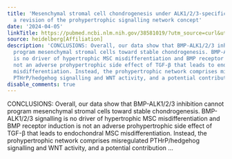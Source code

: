 ```yaml
---
title: 'Mesenchymal stromal cell chondrogenesis under ALK1/2/3-specific BMP inhibition:
  a revision of the prohypertrophic signalling network concept'
date: '2024-04-05'
linkTitle: https://pubmed.ncbi.nlm.nih.gov/38581019/?utm_source=curl&utm_medium=rss&utm_campaign=pubmed-2&utm_content=1FakS-2QOkCT8HsMOQP1bCRQ4YzyumYOmxmF0moLsQ3dFB1E9V&fc=20220326224207&ff=20240406181050&v=2.18.0.post9+e462414
source: heidelberg[Affiliation]
description: 'CONCLUSIONS: Overall, our data show that BMP-ALK1/2/3 inhibition cannot
  program mesenchymal stromal cells toward stable chondrogenesis. BMP-ALK1/2/3 signalling
  is no driver of hypertrophic MSC misdifferentiation and BMP receptor induction is
  not an adverse prohypertrophic side effect of TGF-β that leads to endochondral MSC
  misdifferentiation. Instead, the prohypertrophic network comprises misregulated
  PTHrP/hedgehog signalling and WNT activity, and a potential contribution ...'
disable_comments: true
---
```

CONCLUSIONS: Overall, our data show that BMP-ALK1/2/3 inhibition cannot program mesenchymal stromal cells toward stable chondrogenesis. BMP-ALK1/2/3 signalling is no driver of hypertrophic MSC misdifferentiation and BMP receptor induction is not an adverse prohypertrophic side effect of TGF-β that leads to endochondral MSC misdifferentiation. Instead, the prohypertrophic network comprises misregulated PTHrP/hedgehog signalling and WNT activity, and a potential contribution ...